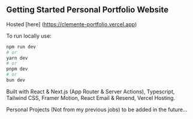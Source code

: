 ## Getting Started Personal Portfolio Website

Hosted [here] (https://clemente-portfolio.vercel.app)

To run locally use:

```bash
npm run dev
# or
yarn dev
# or
pnpm dev
# or
bun dev
```
Built with React & Next.js (App Router & Server Actions), Typescript, Tailwind CSS, Framer Motion, React Email & Resend, Vercel Hosting.

Personal Projects (Not from my previous jobs) to be added in the future...
